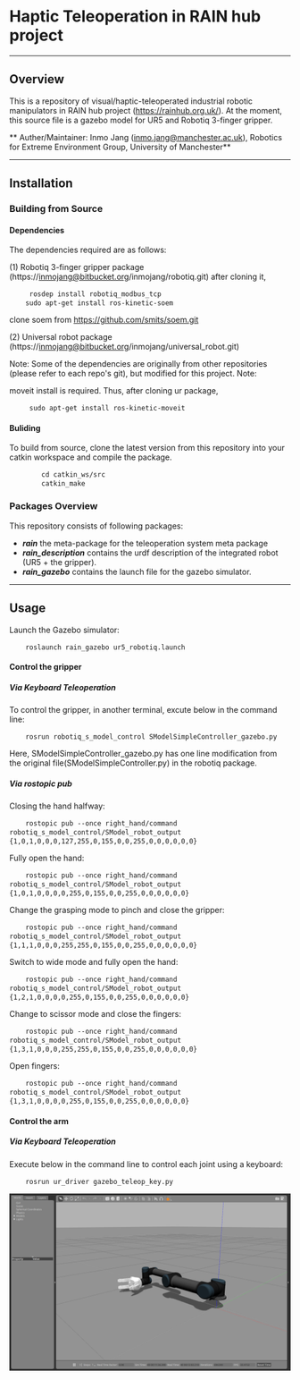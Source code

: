 # Haptic Teleoperation in RAIN hub project
---
## Overview
This is a repository of visual/haptic-teleoperated industrial robotic manipulators in RAIN hub project (https://rainhub.org.uk/). 
At the moment, this source file is a gazebo model for UR5 and Robotiq 3-finger gripper. 

** Auther/Maintainer: Inmo Jang (inmo.jang@manchester.ac.uk), Robotics for Extreme Environment Group, University of Manchester**

---
## Installation

### Building from Source

#### Dependencies
The dependencies required are as follows: 

(1) Robotiq 3-finger gripper package (https://inmojang@bitbucket.org/inmojang/robotiq.git)
 after cloning it, 
         
         rosdep install robotiq_modbus_tcp
        sudo apt-get install ros-kinetic-soem
 clone soem from https://github.com/smits/soem.git
 
 
(2) Universal robot package (https://inmojang@bitbucket.org/inmojang/universal_robot.git)
  
Note: Some of the dependencies are originally from other repositories (please refer to each repo's git), but modified for this project. 
Note: 

 moveit install is required. Thus, after cloning ur package, 
 
         sudo apt-get install ros-kinetic-moveit
         


#### Buliding
To build from source, clone the latest version from this repository into your catkin workspace and compile the package.
    
	        cd catkin_ws/src
            catkin_make

### Packages Overview

This repository consists of following packages:

* ***rain*** the meta-package for the teleoperation system meta package
* ***rain_description*** contains the urdf description of the integrated robot (UR5 + the gripper).
* ***rain_gazebo*** contains the launch file for the gazebo simulator.


---
## Usage

Launch the Gazebo simulator:

        roslaunch rain_gazebo ur5_robotiq.launch

#### Control the gripper

##### Via Keyboard Teleoperation

To control the gripper, in another terminal, excute below in the command line:
        
        rosrun robotiq_s_model_control SModelSimpleController_gazebo.py
        
Here, SModelSimpleController_gazebo.py has one line modification from the original file(SModelSimpleController.py) in the robotiq package.


##### Via ***rostopic pub*** 

Closing the hand halfway:

        rostopic pub --once right_hand/command robotiq_s_model_control/SModel_robot_output {1,0,1,0,0,0,127,255,0,155,0,0,255,0,0,0,0,0,0}

Fully open the hand:

        rostopic pub --once right_hand/command robotiq_s_model_control/SModel_robot_output {1,0,1,0,0,0,0,255,0,155,0,0,255,0,0,0,0,0,0}

Change the grasping mode to pinch and close the gripper:

        rostopic pub --once right_hand/command robotiq_s_model_control/SModel_robot_output {1,1,1,0,0,0,255,255,0,155,0,0,255,0,0,0,0,0,0}

Switch to wide mode and fully open the hand:

        rostopic pub --once right_hand/command robotiq_s_model_control/SModel_robot_output {1,2,1,0,0,0,0,255,0,155,0,0,255,0,0,0,0,0,0}

Change to scissor mode and close the fingers:

        rostopic pub --once right_hand/command robotiq_s_model_control/SModel_robot_output {1,3,1,0,0,0,255,255,0,155,0,0,255,0,0,0,0,0,0}

Open fingers:

        rostopic pub --once right_hand/command robotiq_s_model_control/SModel_robot_output {1,3,1,0,0,0,0,255,0,155,0,0,255,0,0,0,0,0,0}




#### Control the arm

##### Via Keyboard Teleoperation

Execute below in the command line to control each joint using a keyboard: 

        rosrun ur_driver gazebo_teleop_key.py



![picture](rain/UR5_robotiq.png)
  